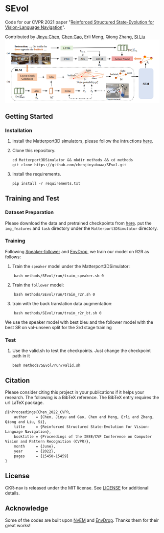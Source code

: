 # SEvol
Code for our CVPR 2021 paper "[Reinforced Structured State-Evolution for Vision-Language Navigation](https://openaccess.thecvf.com/content/CVPR2022/html/Chen_Reinforced_Structured_State-Evolution_for_Vision-Language_Navigation_CVPR_2022_paper.html)".

Contributed by [Jinyu Chen](https://scholar.google.com/citations?hl=zh-CN&user=9v4HaLEAAAAJ), [Chen Gao](http://chengaopro.github.io/), Erli Meng, Qiong Zhang, [Si Liu](https://scholar.google.com/citations?user=-QtVtNEAAAAJ&hl=zh-CN&oi=ao)
![](pipline.png)


## Getting Started
### Installation
1. Install the Matterport3D simulators, please follow the intructions [here](https://github.com/peteanderson80/Matterport3DSimulator).

1. Clone this repository.

    ~~~
    cd Matterport3DSimulator && mkdir methods && cd methods
    git clone https://github.com/chenjinyubuaa/SEvol.git
    ~~~

3. Install the requirements.
    ~~~
    pip install -r requirements.txt
    ~~~

## Training and Test
### Dataset Preparation

Please download the data and pretrained checkpoints from [here](https://drive.google.com/file/d/1DTjIUJQbCPThQui-xJQqFJ8stj5_4Ze7/view?usp=sharing). put the `img_features` and `task` directory under the `Matterport3DSimulator` directory.
### Training

Following [Speaker-follower](https://github.com/ronghanghu/speaker_follower) and [EnvDrop](https://github.com/airsplay/R2R-EnvDrop), we train our model on R2R as follows:

1. Train the `speaker` model under the Matterport3DSimulator:
~~~
    bash methods/SEvol/run/train_speaker.sh 0
~~~

2. Train the `follower` model:
~~~
    bash methods/SEvol/run/train_r2r.sh 0
~~~
3. train with the back translation data augmentation:
~~~
    bash methods/SEvol/run/train_r2r_bt.sh 0
~~~
We use the speaker model with best bleu and the follower model with the best SR on val-unseen split for the 3rd stage training
### Test
1. Use the valid.sh to test the checkpoints. Just change the checkpoint path in it

    ```
    bash methods/SEvol/run/valid.sh
    ```

## Citation
Please consider citing this project in your publications if it helps your research. The following is a BibTeX reference. The BibTeX entry requires the url LaTeX package.

~~~
@InProceedings{Chen_2022_CVPR,
    author    = {Chen, Jinyu and Gao, Chen and Meng, Erli and Zhang, Qiong and Liu, Si},
    title     = {Reinforced Structured State-Evolution for Vision-Language Navigation},
    booktitle = {Proceedings of the IEEE/CVF Conference on Computer Vision and Pattern Recognition (CVPR)},
    month     = {June},
    year      = {2022},
    pages     = {15450-15459}
}
~~~
## License
CKR-nav is released under the MIT license. See [LICENSE](LICENSE) for additional details.
## Acknowledge
Some of the codes are built upon [NvEM](https://github.com/MarSaKi/NvEM) and [EnvDrop](https://github.com/airsplay/R2R-EnvDrop). Thanks them for their great works!
